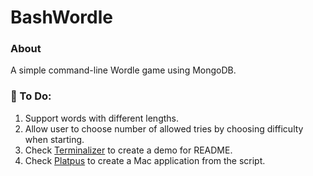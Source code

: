 # BashWordle

### About
A simple command-line Wordle game using MongoDB.

### 🧰 To Do:
1. Support words with different lengths.
2. Allow user to choose number of allowed tries by choosing difficulty when starting.
3. Check [Terminalizer](https://github.com/faressoft/terminalizer) to create a demo for README.
4. Check [Platpus](http://sveinbjorn.org/platypus) to create a Mac application from the script.
